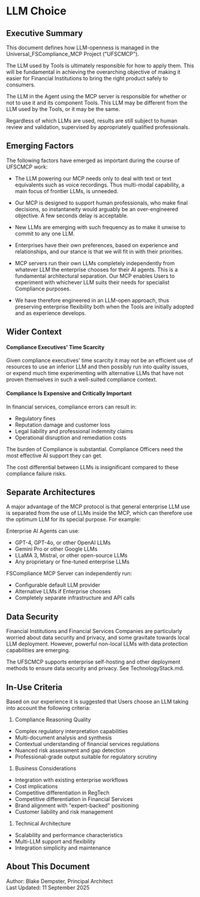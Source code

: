 # LLM Choice

## Executive Summary

This document defines how LLM-openness is managed in the Universal_FSCompliance_MCP Project ("UFSCMCP"). 

The LLM used by Tools is ultimately responsible for how to apply them. This will be fundamental in achieving the overarching objective of making it easier for Financial Institutions to bring the right product safely to consumers.

The LLM in the Agent using the MCP server is responsible for whether or not to use it and its component Tools. This LLM may be different from the LLM used by the Tools, or it may be the same.

Regardless of which LLMs are used, results are still subject to human review and validation, supervised by appropriately qualified professionals.

## Emerging Factors

The following factors have emerged as important during the course of UFSCMCP work:

- The LLM powering our MCP needs only to deal with text or text equivalents such as voice recordings. Thus multi-modal capability, a main focus of frontier LLMs, is unneeded. 

- Our MCP is designed to support human professionals, who make final decisions, so instantaneity would arguably be an over-engineered objective. A few seconds delay is acceptable. 
  
- New LLMs are emerging with such frequency as to make it unwise to commit to any one LLM.

- Enterprises have their own preferences, based on experience and relationships, and our stance is that we will fit in with their priorities.

- MCP servers run their own LLMs completely independently from whatever LLM the enterprise chooses for their AI agents. This is a fundamental architectural separation. Our MCP enables Users to experiment with whichever LLM suits their needs for specialist Compliance purposes.
   
- We have therefore engineered in an LLM-open approach, thus preserving enterprise flexibility both when the Tools are initially adopted and as experience develops. 

## Wider Context

#### Compliance Executives' Time Scarcity

Given compliance executives' time scarcity it may not be an efficient use of resources to use an inferior LLM and then possibly run into quality issues, or expend much time experimenting with alternative LLMs that have not proven themselves in such a well-suited compliance context. 

#### Compliance Is Expensive and Critically Important

In financial services, compliance errors can result in:

- Regulatory fines
- Reputation damage and customer loss
- Legal liability and professional indemnity claims
- Operational disruption and remediation costs

The burden of Compliance is substantial. Compliance Officers need the most effective AI support they can get.

The cost differential between LLMs is insignificant compared to these compliance failure risks.

## Separate Architectures

A major advantage of the MCP protocol is that general enterprise LLM use is separated from the use of LLMs inside the MCP, which can therefore use the optimum LLM for its special purpose. For example:

Enterprise AI Agents can use:

- GPT-4, GPT-4o, or other OpenAI LLMs
- Gemini Pro or other Google LLMs  
- LLaMA 3, Mistral, or other open-source LLMs
- Any proprietary or fine-tuned enterprise LLMs

FSCompliance MCP Server can independently run:

- Configurable default LLM provider 
- Alternative LLMs if Enterprise chooses
- Completely separate infrastructure and API calls

## Data Security

Financial Institutions and Financial Services Companies are particularly worried about data security and privacy, and some gravitate towards local LLM deployment. However, powerful non-local LLMs with data protection capabilities are emerging.

The UFSCMCP supports enterprise self-hosting and other deployment methods to ensure data security and privacy. See TechnologyStack.md.

## In-Use Criteria

Based on our experience it is suggested that Users choose an LLM taking into account the following criteria:

1. Compliance Reasoning Quality

- Complex regulatory interpretation capabilities
- Multi-document analysis and synthesis
- Contextual understanding of financial services regulations
- Nuanced risk assessment and gap detection
- Professional-grade output suitable for regulatory scrutiny

1. Business Considerations

- Integration with existing enterprise workflows
- Cost implications 
- Competitive differentiation in RegTech
- Competitive differentiation in Financial Services
- Brand alignment with "expert-backed" positioning
- Customer liability and risk management

1. Technical Architecture

- Scalability and performance characteristics
- Multi-LLM support and flexibility
- Integration simplicity and maintenance

## About This Document

Author: Blake Dempster, Principal Architect  
Last Updated: 11 September 2025  
